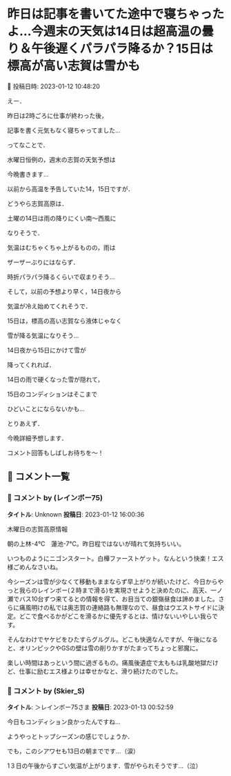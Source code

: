 # 昨日は記事を書いてた途中で寝ちゃったよ…今週末の天気は14日は超高温の曇り＆午後遅くパラパラ降るか？15日は標高が高い志賀は雪かも

📅 投稿日時: 2023-01-12 10:48:20

えー．


昨日は2時ごろに仕事が終わった後，


記事を書く元気もなく寝ちゃってました…





ってなことで．


水曜日恒例の，週末の志賀の天気予想は


今晩書きます…





以前から高温を予告していた14，15日ですが．


どうやら志賀高原は．


土曜の14日は雨の降りにくい南～西風に


なりそうで．


気温はむちゃくちゃ上がるものの，雨は


ザーザーぶりにはならず．


時折パラパラ降るくらいで収まりそう…





そして，以前の予想より早く，14日夜から


気温が冷え始めてくれそうで．


15日は，標高の高い志賀なら液体じゃなく


雪が降る気温になりそう…





14日夜から15日にかけて雪が


降ってくれれば．


14日の雨で硬くなった雪が隠れて，


15日のコンディションはそこまで


ひどいことにならないかも…





とりあえず．


今晩詳細予想します．


コメント回答もしばしお待ちを～！

## 💬 コメント一覧

### 💬 コメント by (レインボー75)
**タイトル**: Unknown
**投稿日**: 2023-01-12 16:00:36

木曜日の志賀高原情報

朝の上林-4℃　蓮池-7℃。昨日程ではないが晴れて気持ちいい。

いつものようにニゴンスタート。白樺ファーストゲット。なんという快楽！エス様ごめんなさいね。

今シーズンは雪が少なくて移動もままならず早上がりが続いたけど、今日からやっと我らのレインボー(２時まで滑る)を実現させようと決めたのに、高天、一ノ瀬でバス10台ずつ来てるとの情報を得て、お目当ての銀嶺昼食は諦めました。さらに痛風明けの私では奥志賀の連絡路も無理なので、昼食はウエストサイドに決定。どこで食べるかがどこを滑るかに優先するとは、情けないいやしい我らです。

そんなわけでヤケビをひたすらグルグル。どこも快適なんですが、午後になると、オリンピックやGSの壁は雪の削りかすがたまってちょっと邪魔に。

楽しい時間はあっという間に過ぎるもの。痛風後遺症で太ももは乳酸地獄だけど、仕事に励むエス様よりは幸せかなと、滑り続けたのでした。

### 💬 コメント by (Skier_S)
**タイトル**: ＞レインボー75さま
**投稿日**: 2023-01-13 00:52:59

今日もコンディション良かったんですね…

ようやっとトップシーズンの感じでしょうか．

でも，このシアワセも13日の朝までです…（涙）

1３日の午後からすごい気温が上がります．雪がやられそうです…（泣）

